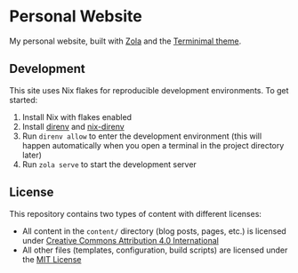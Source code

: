 # Personal Website

My personal website, built with [Zola](https://www.getzola.org/) and the [Terminimal theme](https://github.com/pawroman/zola-theme-terminimal/).

## Development

This site uses Nix flakes for reproducible development environments. To get started:

1. Install Nix with flakes enabled
2. Install [direnv](https://direnv.net/) and [nix-direnv](https://github.com/nix-community/nix-direnv)
3. Run `direnv allow` to enter the development environment (this will happen automatically when you open a terminal in the project directory later)
4. Run `zola serve` to start the development server

## License

This repository contains two types of content with different licenses:

- All content in the `content/` directory (blog posts, pages, etc.) is licensed under [Creative Commons Attribution 4.0 International](content/LICENSE)
- All other files (templates, configuration, build scripts) are licensed under the [MIT License](LICENSE) 
